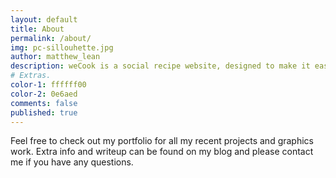 ```yaml
---
layout: default
title: About
permalink: /about/
img: pc-sillouhette.jpg
author: matthew_lean
description: weCook is a social recipe website, designed to make it easy to follow and edit recipes. Recipes added to the site are open to editing by all users, allowing for multiple versions of the recipe to be made.
# Extras.
color-1: ffffff00
color-2: 0e6aed
comments: false
published: true
---
```


Feel free to check out my portfolio for all my recent projects and graphics work. Extra info and writeup can be found on my blog and please contact me if you have any questions.
